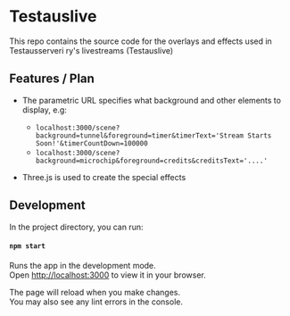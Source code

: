 
# Testauslive

This repo contains the source code for the overlays and effects used in Testausserveri ry's livestreams (Testauslive)

## Features / Plan

- The parametric URL specifies what background and other elements to display, e.g:
     - `localhost:3000/scene?background=tunnel&foreground=timer&timerText='Stream Starts Soon!'&timerCountDown=100000`
     - `localhost:3000/scene?background=microchip&foreground=credits&creditsText='....'`

- Three.js is used to create the special effects


## Development

In the project directory, you can run:

#### `npm start`

Runs the app in the development mode.\
Open [http://localhost:3000](http://localhost:3000) to view it in your browser.

The page will reload when you make changes.\
You may also see any lint errors in the console.
